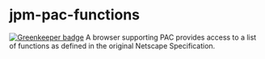 # jpm-pac-functions

[![Greenkeeper badge](https://badges.greenkeeper.io/ajsb85/jetpack-module-pac.svg)](https://greenkeeper.io/)
A browser supporting PAC provides access to a list of functions as defined in the original Netscape Specification.
